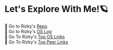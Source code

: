 # Let's Explore With Me!🪐
🚀 Go to Rizky's [Repo](https://github.com/rizkyca?tab=repositories)<br>
🚀 Go to Rizky's [OS Log](https://rizkyca.github.io/os212//TXT/mylog.txt)<br>
🚀 Go To Rizky's [Top OS Links](https://rizkyca.github.io/os212/LINKS/)<br>
🚀 Go To Rizky's [Top Peer Links](https://rizkyca.github.io/os212//TXT/myrank.txt)
